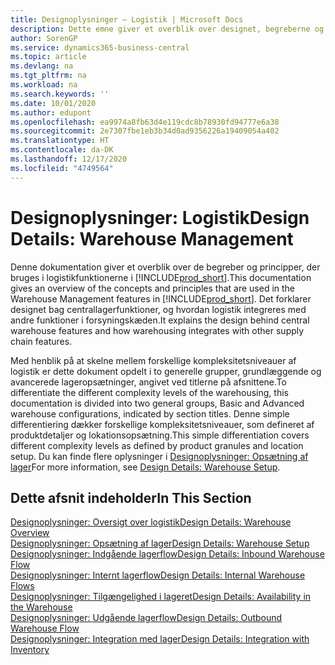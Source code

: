```yaml
---
title: Designoplysninger – Logistik | Microsoft Docs
description: Dette emne giver et overblik over designet, begreberne og principperne bag logistikfunktionerne i Business Central.
author: SorenGP
ms.service: dynamics365-business-central
ms.topic: article
ms.devlang: na
ms.tgt_pltfrm: na
ms.workload: na
ms.search.keywords: ''
ms.date: 10/01/2020
ms.author: edupont
ms.openlocfilehash: ea9974a8fb63d4e119cdc8b78930fd94777e6a38
ms.sourcegitcommit: 2e7307fbe1eb3b34d0ad9356226a19409054a402
ms.translationtype: HT
ms.contentlocale: da-DK
ms.lasthandoff: 12/17/2020
ms.locfileid: "4749564"
---
```

# <a name="design-details-warehouse-management"></a><span data-ttu-id="53f68-103">Designoplysninger: Logistik</span><span class="sxs-lookup"><span data-stu-id="53f68-103">Design Details: Warehouse Management</span></span>
<span data-ttu-id="53f68-104">Denne dokumentation giver et overblik over de begreber og principper, der bruges i logistikfunktionerne i [!INCLUDE[prod_short](includes/prod_short.md)].</span><span class="sxs-lookup"><span data-stu-id="53f68-104">This documentation gives an overview of the concepts and principles that are used in the Warehouse Management features in [!INCLUDE[prod_short](includes/prod_short.md)].</span></span> <span data-ttu-id="53f68-105">Det forklarer designet bag centrallagerfunktioner, og hvordan logistik integreres med andre funktioner i forsyningskæden.</span><span class="sxs-lookup"><span data-stu-id="53f68-105">It explains the design behind central warehouse features and how warehousing integrates with other supply chain features.</span></span>  

<span data-ttu-id="53f68-106">Med henblik på at skelne mellem forskellige kompleksitetsniveauer af logistik er dette dokument opdelt i to generelle grupper, grundlæggende og avancerede lageropsætninger, angivet ved titlerne på afsnittene.</span><span class="sxs-lookup"><span data-stu-id="53f68-106">To differentiate the different complexity levels of the warehousing, this documentation is divided into two general groups, Basic and Advanced warehouse configurations, indicated by section titles.</span></span> <span data-ttu-id="53f68-107">Denne simple differentiering dækker forskellige kompleksitetsniveauer, som defineret af produktdetaljer og lokationsopsætning.</span><span class="sxs-lookup"><span data-stu-id="53f68-107">This simple differentiation covers different complexity levels as defined by product granules and location setup.</span></span> <span data-ttu-id="53f68-108">Du kan finde flere oplysninger i [Designoplysninger: Opsætning af lager](design-details-warehouse-setup.md)</span><span class="sxs-lookup"><span data-stu-id="53f68-108">For more information, see [Design Details: Warehouse Setup](design-details-warehouse-setup.md).</span></span>  

## <a name="in-this-section"></a><span data-ttu-id="53f68-109">Dette afsnit indeholder</span><span class="sxs-lookup"><span data-stu-id="53f68-109">In This Section</span></span>  
[<span data-ttu-id="53f68-110">Designoplysninger: Oversigt over logistik</span><span class="sxs-lookup"><span data-stu-id="53f68-110">Design Details: Warehouse Overview</span></span>](design-details-warehouse-overview.md)  
[<span data-ttu-id="53f68-111">Designoplysninger: Opsætning af lager</span><span class="sxs-lookup"><span data-stu-id="53f68-111">Design Details: Warehouse Setup</span></span>](design-details-warehouse-setup.md)  
[<span data-ttu-id="53f68-112">Designoplysninger: Indgående lagerflow</span><span class="sxs-lookup"><span data-stu-id="53f68-112">Design Details: Inbound Warehouse Flow</span></span>](design-details-inbound-warehouse-flow.md)  
[<span data-ttu-id="53f68-113">Designoplysninger: Internt lagerflow</span><span class="sxs-lookup"><span data-stu-id="53f68-113">Design Details: Internal Warehouse Flows</span></span>](design-details-internal-warehouse-flows.md)  
[<span data-ttu-id="53f68-114">Designoplysninger: Tilgængelighed i lageret</span><span class="sxs-lookup"><span data-stu-id="53f68-114">Design Details: Availability in the Warehouse</span></span>](design-details-availability-in-the-warehouse.md)  
[<span data-ttu-id="53f68-115">Designoplysninger: Udgående lagerflow</span><span class="sxs-lookup"><span data-stu-id="53f68-115">Design Details: Outbound Warehouse Flow</span></span>](design-details-outbound-warehouse-flow.md)  
[<span data-ttu-id="53f68-116">Designoplysninger: Integration med lager</span><span class="sxs-lookup"><span data-stu-id="53f68-116">Design Details: Integration with Inventory</span></span>](design-details-integration-with-inventory.md)
